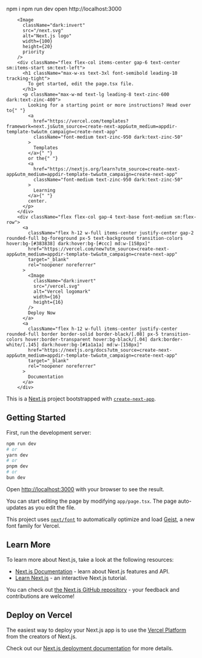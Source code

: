 npm i
npm run dev
open http://localhost:3000



        <Image
          className="dark:invert"
          src="/next.svg"
          alt="Next.js logo"
          width={100}
          height={20}
          priority
        />
        <div className="flex flex-col items-center gap-6 text-center sm:items-start sm:text-left">
          <h1 className="max-w-xs text-3xl font-semibold leading-10 tracking-tight">
            To get started, edit the page.tsx file.
          </h1>
          <p className="max-w-md text-lg leading-8 text-zinc-600 dark:text-zinc-400">
            Looking for a starting point or more instructions? Head over to{" "}
            <a
              href="https://vercel.com/templates?framework=next.js&utm_source=create-next-app&utm_medium=appdir-template-tw&utm_campaign=create-next-app"
              className="font-medium text-zinc-950 dark:text-zinc-50"
            >
              Templates
            </a>{" "}
            or the{" "}
            <a
              href="https://nextjs.org/learn?utm_source=create-next-app&utm_medium=appdir-template-tw&utm_campaign=create-next-app"
              className="font-medium text-zinc-950 dark:text-zinc-50"
            >
              Learning
            </a>{" "}
            center.
          </p>
        </div>
        <div className="flex flex-col gap-4 text-base font-medium sm:flex-row">
          <a
            className="flex h-12 w-full items-center justify-center gap-2 rounded-full bg-foreground px-5 text-background transition-colors hover:bg-[#383838] dark:hover:bg-[#ccc] md:w-[158px]"
            href="https://vercel.com/new?utm_source=create-next-app&utm_medium=appdir-template-tw&utm_campaign=create-next-app"
            target="_blank"
            rel="noopener noreferrer"
          >
            <Image
              className="dark:invert"
              src="/vercel.svg"
              alt="Vercel logomark"
              width={16}
              height={16}
            />
            Deploy Now
          </a>
          <a
            className="flex h-12 w-full items-center justify-center rounded-full border border-solid border-black/[.08] px-5 transition-colors hover:border-transparent hover:bg-black/[.04] dark:border-white/[.145] dark:hover:bg-[#1a1a1a] md:w-[158px]"
            href="https://nextjs.org/docs?utm_source=create-next-app&utm_medium=appdir-template-tw&utm_campaign=create-next-app"
            target="_blank"
            rel="noopener noreferrer"
          >
            Documentation
          </a>
        </div>

This is a [Next.js](https://nextjs.org) project bootstrapped with [`create-next-app`](https://nextjs.org/docs/app/api-reference/cli/create-next-app).

## Getting Started

First, run the development server:

```bash
npm run dev
# or
yarn dev
# or
pnpm dev
# or
bun dev
```

Open [http://localhost:3000](http://localhost:3000) with your browser to see the result.

You can start editing the page by modifying `app/page.tsx`. The page auto-updates as you edit the file.

This project uses [`next/font`](https://nextjs.org/docs/app/building-your-application/optimizing/fonts) to automatically optimize and load [Geist](https://vercel.com/font), a new font family for Vercel.

## Learn More

To learn more about Next.js, take a look at the following resources:

- [Next.js Documentation](https://nextjs.org/docs) - learn about Next.js features and API.
- [Learn Next.js](https://nextjs.org/learn) - an interactive Next.js tutorial.

You can check out [the Next.js GitHub repository](https://github.com/vercel/next.js) - your feedback and contributions are welcome!

## Deploy on Vercel

The easiest way to deploy your Next.js app is to use the [Vercel Platform](https://vercel.com/new?utm_medium=default-template&filter=next.js&utm_source=create-next-app&utm_campaign=create-next-app-readme) from the creators of Next.js.

Check out our [Next.js deployment documentation](https://nextjs.org/docs/app/building-your-application/deploying) for more details.
